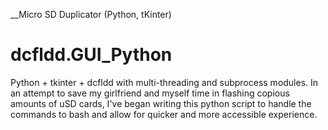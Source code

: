__Micro SD Duplicator (Python, tKinter)                                                                                                                                                                                                                 

# dcfldd.GUI_Python
Python + tkinter + dcfldd with multi-threading and subprocess modules. In an attempt to save my girlfriend and myself time in flashing copious amounts of uSD cards, I've began writing this python script to handle the commands to bash and allow for quicker and more accessible experience.
